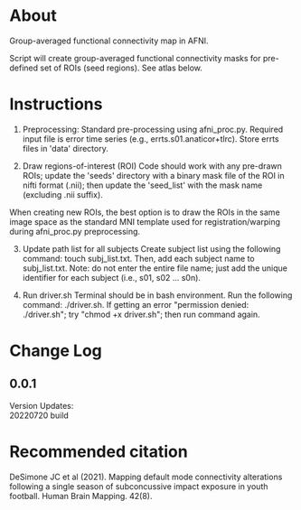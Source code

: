 # About
Group-averaged functional connectivity map in AFNI.

Script will create group-averaged functional connectivity masks for pre-defined set of ROIs (seed regions). See atlas below.

# Instructions
1. Preprocessing:
Standard pre-processing using afni_proc.py. Required input file is error time series (e.g., errts.s01.anaticor+tlrc). Store errts files in 'data' directory.

2. Draw regions-of-interest (ROI)
Code should work with any pre-drawn ROIs; update the 'seeds' directory with a binary mask file of the ROI in nifti format (.nii); then update the 'seed_list' with the mask name (excluding .nii suffix).

When creating new ROIs, the best option is to draw the ROIs in the same image space as the standard MNI template used for registration/warping during afni_proc.py preprocessing.

3. Update path list for all subjects
Create subject list using the following command: touch subj_list.txt. Then, add each subject name to subj_list.txt. Note: do not enter the entire file name; just add the unique identifier for each subject (i.e., s01, s02 ... s0n).

4. Run driver.sh
Terminal should be in bash environment. Run the following command: ./driver.sh. If getting an error "permission denied: ./driver.sh"; try "chmod +x driver.sh"; then run command again. 











Change Log
==========
0.0.1
------------------
Version Updates: <br/>
20220720 build <br/>

# Recommended citation
DeSimone JC et al (2021). Mapping default mode connectivity alterations following a single season of subconcussive impact exposure in youth football. Human Brain Mapping. 42(8).
